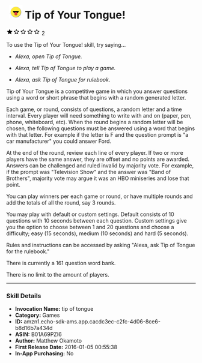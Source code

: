 # &nbsp;<img src="app_icon" alt="Tip of Your Tongue! icon" width="36"> Tip of Your Tongue!
![1 stars](../../../images/ic_star_black_18dp_1x.png)![1 stars](../../../images/ic_star_border_black_18dp_1x.png)![1 stars](../../../images/ic_star_border_black_18dp_1x.png)![1 stars](../../../images/ic_star_border_black_18dp_1x.png)![1 stars](../../../images/ic_star_border_black_18dp_1x.png) 2

To use the Tip of Your Tongue! skill, try saying...

* *Alexa, open Tip of Tongue.*

* *Alexa, tell Tip of Tongue to play a game.*

* *Alexa, ask Tip of Tongue for rulebook.*

Tip of Your Tongue is a competitive game in which you answer questions using a word or short phrase that begins with a random generated letter. 

Each game, or round, consists of questions, a random letter and a time interval. Every player will need something to write with and on (paper, pen, phone, whiteboard, etc). When the round begins a random letter will be chosen, the following questions must be answered using a word that begins with that letter. For example if the letter is F and the question prompt is "a car manufacturer" you could answer Ford. 

At the end of the round, review each line of every player. If two or more players have the same answer, they are offset and no points are awarded. Answers can be challenged and ruled invalid by majority vote. For example, if the prompt was "Television Show" and the answer was "Band of Brothers", majority vote may argue it was an HBO miniseries and lose that point.

You can play winners per each game or round, or have multiple rounds and add the totals of all the round, say 3 rounds. 

You may play with default or custom settings. Default consists of 10 questions with 10 seconds between each question. Custom settings give you the option to choose between 1 and 20 questions and choose a difficulty; easy (15 seconds), medium (10 seconds) and hard (5 seconds).

Rules and instructions can be accessed by asking "Alexa, ask Tip of Tongue for the rulebook."

There is currently a 161 question word bank.

There is no limit to the amount of players.

***

### Skill Details

* **Invocation Name:** tip of tongue
* **Category:** Games
* **ID:** amzn1.echo-sdk-ams.app.cacdc3ec-c2fc-4d06-8ce6-b8d16b7a434d
* **ASIN:** B01A69PZI6
* **Author:** Matthew Okamoto
* **First Release Date:** 2016-01-05 00:55:38
* **In-App Purchasing:** No
